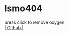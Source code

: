<html lang="en" >
<head>
  <meta charset="UTF-8">
  <title>Ismo404</title>
  <link rel="stylesheet" href="./style.css">

</head>
<body>
<!-- partial:index.partial.html -->
<div id="minecraft" ></div>
<div id="instruccions">
  <h1>Ismo404</h1>
 <span>press click to remove oxygen
</span>
</div>
<div id="social">
  <a href="https://github.com/ismo404" target="_blank"> | Github | </a>
</div>
<!-- partial -->
  <script src='https://cdnjs.cloudflare.com/ajax/libs/three.js/r79/three.min.js'></script><script  src="./script.js"></script>

</body>
</html>

